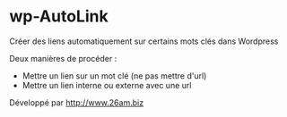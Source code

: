 wp-AutoLink
===========

Créer des liens automatiquement sur certains mots clés dans Wordpress

Deux manières de procéder : 

- Mettre un lien sur un mot clé (ne pas mettre d'url)
- Mettre un lien interne ou externe avec une url

Développé par http://www.26am.biz